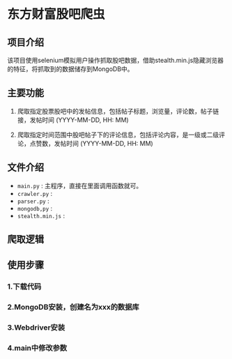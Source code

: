 # 东方财富股吧爬虫

## 项目介绍

该项目使用selenium模拟用户操作抓取股吧数据，借助stealth.min.js隐藏浏览器的特征，将抓取到的数据储存到MongoDB中。

## 主要功能

1. 爬取指定股票股吧中的发帖信息，包括帖子标题，浏览量，评论数，帖子链接，发帖时间 (YYYY-MM-DD, HH: MM)

2. 爬取指定时间范围中股吧帖子下的评论信息，包括评论内容，是一级或二级评论，点赞数，发帖时间 (YYYY-MM-DD, HH: MM)

## 文件介绍

- `main.py` : 主程序，直接在里面调用函数就可。
- `crawler.py` : 
- `parser.py` : 
- `mongodb,py` : 
- `stealth.min.js` :

## 爬取逻辑

## 使用步骤

### 1.下载代码

### 2.MongoDB安装，创建名为xxx的数据库

### 3.Webdriver安装

### 4.main中修改参数
